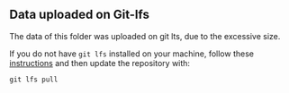 ## Data uploaded on Git-lfs

The data of this folder was uploaded on git lts, due to the excessive size.

If you do not have `git lfs` installed on your machine, follow these [instructions](https://git-lfs.github.com/) and then update the repository with:
```
git lfs pull
```
